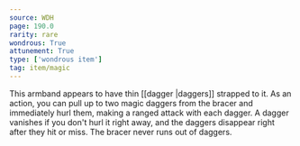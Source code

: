 ```yaml
---
source: WDH
page: 190.0
rarity: rare
wondrous: True
attunement: True
type: ['wondrous item']
tag: item/magic
---
```


This armband appears to have thin [[dagger \|daggers]] strapped to it. As an action, you can pull up to two magic daggers from the bracer and immediately hurl them, making a ranged attack with each dagger. A dagger vanishes if you don't hurl it right away, and the daggers disappear right after they hit or miss. The bracer never runs out of daggers.


